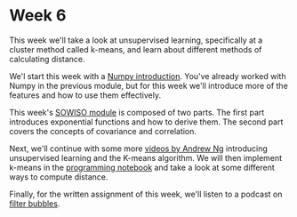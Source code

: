 
# Week 6

This week we'll take a look at unsupervised learning, specifically at a
cluster method called k-means, and learn about different methods of calculating
distance.

We'l start this week with a [Numpy introduction](/week6/numpy). You've already worked
with Numpy in the previous module, but for this week we'll introduce more of the
features and how to use them effectively.

This week's [SOWISO module](/week6/exponentials-and-logarithms) is composed of
two parts. The first part introduces exponential functions and how to derive
them. The second part covers the concepts of covariance and correlation.

Next, we'll continue with some more [videos by Andrew Ng](/week6/unsupervised-learning)
introducing unsupervised learning and the K-means algorithm. We will then
implement k-means in the [programming notebook](/week6/k-means) and
take a look at some different ways to compute distance.

Finally, for the written assignment of this week, we'll listen to a podcast on
[filter bubbles](/week6/filter-bubbles).
